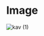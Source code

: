 # Image
![kav (1)](https://user-images.githubusercontent.com/88396533/188517859-02fc2522-b6b9-4f39-ac14-afeb8c22d24f.jpg)
